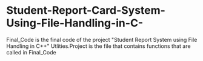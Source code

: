 # Student-Report-Card-System-Using-File-Handling-in-C-
Final_Code is the final code of the project "Student Report System using File Handling in C++"
Utlities.Project is the file that contains functions that are called in Final_Code